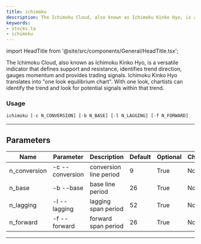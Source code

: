 ```yaml
---
title: ichimoku
description: The Ichimoku Cloud, also known as Ichimoku Kinko Hyo, is a versatile indicator that defines support and resistance, identifies trend direction, gauges momentum and provides trading signals
keywords:
- stocks.ta
- ichimoku
---
```


import HeadTitle from '@site/src/components/General/HeadTitle.tsx';

<HeadTitle title="stocks /ta/ichimoku - Reference | OpenBB Terminal Docs" />

The Ichimoku Cloud, also known as Ichimoku Kinko Hyo, is a versatile indicator that defines support and resistance, identifies trend direction, gauges momentum and provides trading signals. Ichimoku Kinko Hyo translates into "one look equilibrium chart". With one look, chartists can identify the trend and look for potential signals within that trend.

### Usage

```python wordwrap
ichimoku [-c N_CONVERSION] [-b N_BASE] [-l N_LAGGING] [-f N_FORWARD]
```

---

## Parameters

| Name | Parameter | Description | Default | Optional | Choices |
| ---- | --------- | ----------- | ------- | -------- | ------- |
| n_conversion | -c  --conversion | conversion line period | 9 | True | None |
| n_base | -b  --base | base line period | 26 | True | None |
| n_lagging | -l  --lagging | lagging span period | 52 | True | None |
| n_forward | -f  --forward | forward span period | 26 | True | None |

---
